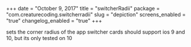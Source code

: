 +++
date = "October 9, 2017"
title = "switcherRadii"
package = "com.creaturecoding.switcherradii"
slug = "depiction"
screens_enabled = "true"
changelog_enabled = "true"
+++

sets the corner radius of the app switcher cards
should support ios 9 and 10, but its only tested on 10